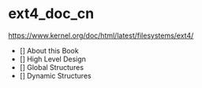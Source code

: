 # ext4_doc_cn
https://www.kernel.org/doc/html/latest/filesystems/ext4/

+ [] About this Book
+ [] High Level Design
+ [] Global Structures
+ [] Dynamic Structures